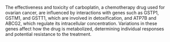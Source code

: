 The effectiveness and toxicity of carboplatin, a chemotherapy drug used for ovarian cancer, are influenced by interactions with genes such as GSTP1, GSTM1, and GSTT1, which are involved in detoxification, and ATP7B and ABCG2, which regulate its intracellular concentration. Variations in these genes affect how the drug is metabolized, determining individual responses and potential resistance to the treatment.